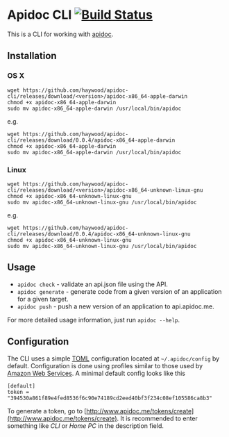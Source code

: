 # Apidoc CLI [![Build Status](https://travis-ci.org/haywood/apidoc-cli.svg)](https://travis-ci.org/haywood/apidoc-cli)

This is a CLI for working with [apidoc](api.apidoc.me).

## Installation

### OS X

    wget https://github.com/haywood/apidoc-cli/releases/download/<version>/apidoc-x86_64-apple-darwin
    chmod +x apidoc-x86_64-apple-darwin
    sudo mv apidoc-x86_64-apple-darwin /usr/local/bin/apidoc

e.g.

    wget https://github.com/haywood/apidoc-cli/releases/download/0.0.4/apidoc-x86_64-apple-darwin
    chmod +x apidoc-x86_64-apple-darwin
    sudo mv apidoc-x86_64-apple-darwin /usr/local/bin/apidoc

### Linux

    wget https://github.com/haywood/apidoc-cli/releases/download/<version>/apidoc-x86_64-unknown-linux-gnu
    chmod +x apidoc-x86_64-unknown-linux-gnu
    sudo mv apidoc-x86_64-unknown-linux-gnu /usr/local/bin/apidoc

e.g.

    wget https://github.com/haywood/apidoc-cli/releases/download/0.0.4/apidoc-x86_64-unknown-linux-gnu
    chmod +x apidoc-x86_64-unknown-linux-gnu
    sudo mv apidoc-x86_64-unknown-linux-gnu /usr/local/bin/apidoc

## Usage

- `apidoc check` - validate an api.json file using the API.
- `apidoc generate` - generate code from a given version of an application for a given target.
- `apidoc push` - push a new version of an application to api.apidoc.me.

For more detailed usage information, just run `apidoc --help`.

## Configuration

The CLI uses a simple [TOML](https://github.com/toml-lang/toml)
configuration located at `~/.apidoc/config` by default.
Configuration is done using profiles similar to those used by
[Amazon Web Services](http://docs.aws.amazon.com/cli/latest/userguide/cli-chap-getting-started.html#cli-multiple-profiles).
A minimal default config looks like this

    [default]
    token = "394530a861f89e4fed8536f6c90e74189cd2eed40bf3f234c08ef105586ca8b3"

To generate a token, go to [http://www.apidoc.me/tokens/create](http://www.apidoc.me/tokens/create).
It is recommended to enter something like *CLI* or *Home PC* in the description field.
